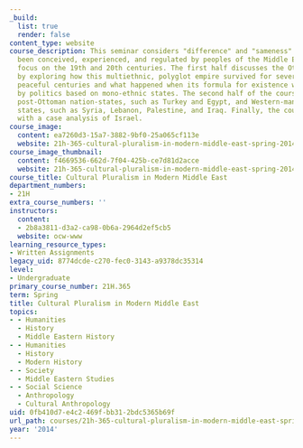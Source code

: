 ```yaml
---
_build:
  list: true
  render: false
content_type: website
course_description: This seminar considers "difference" and "sameness" as they have
  been conceived, experienced, and regulated by peoples of the Middle East, with a
  focus on the 19th and 20th centuries. The first half discusses the Ottoman Empire
  by exploring how this multiethnic, polyglot empire survived for several relatively
  peaceful centuries and what happened when its formula for existence was challenged
  by politics based on mono-ethnic states. The second half of the course focuses on
  post-Ottoman nation-states, such as Turkey and Egypt, and Western-mandated Arab
  states, such as Syria, Lebanon, Palestine, and Iraq. Finally, the course concludes
  with a case analysis of Israel.
course_image:
  content: ea7260d3-15a7-3882-9bf0-25a065cf113e
  website: 21h-365-cultural-pluralism-in-modern-middle-east-spring-2014
course_image_thumbnail:
  content: f4669536-662d-7f04-425b-ce7d81d2acce
  website: 21h-365-cultural-pluralism-in-modern-middle-east-spring-2014
course_title: Cultural Pluralism in Modern Middle East
department_numbers:
- 21H
extra_course_numbers: ''
instructors:
  content:
  - 2b8a3811-d3a2-ca98-0b6a-2964d2ef5cb5
  website: ocw-www
learning_resource_types:
- Written Assignments
legacy_uid: 8774dcde-c270-fec0-3143-a9378dc35314
level:
- Undergraduate
primary_course_number: 21H.365
term: Spring
title: Cultural Pluralism in Modern Middle East
topics:
- - Humanities
  - History
  - Middle Eastern History
- - Humanities
  - History
  - Modern History
- - Society
  - Middle Eastern Studies
- - Social Science
  - Anthropology
  - Cultural Anthropology
uid: 0fb410d7-e4c2-469f-bb31-2bdc5365b69f
url_path: courses/21h-365-cultural-pluralism-in-modern-middle-east-spring-2014
year: '2014'
---
```

